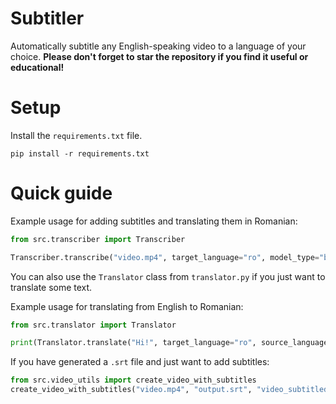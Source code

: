 # Subtitler
Automatically subtitle any English-speaking video to a language of your choice.
**Please don't forget to star the repository if you find it useful or educational!**

# Setup
Install the `requirements.txt` file.

```
pip install -r requirements.txt
```

# Quick guide
Example usage for adding subtitles and translating them in Romanian:
```py
from src.transcriber import Transcriber

Transcriber.transcribe("video.mp4", target_language="ro", model_type="base")
```

You can also use the `Translator` class from `translator.py` if you just want to translate some text.

Example usage for translating from English to Romanian:
```py
from src.translator import Translator

print(Translator.translate("Hi!", target_language="ro", source_language="en"))
```

If you have generated a `.srt` file and just want to add subtitles:
```py
from src.video_utils import create_video_with_subtitles
create_video_with_subtitles("video.mp4", "output.srt", "video_subtitled.mp4")
```